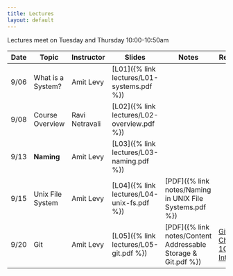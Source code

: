 ```yaml
---
title: Lectures
layout: default
---
```


Lectures meet on Tuesday and Thursday 10:00-10:50am


|Date   | Topic | Instructor | Slides| Notes | Reading |
|-------|-------|------------|-------|-------|------------|
| 9/06  | What is a System? | Amit Levy | [L01]({% link lectures/L01-systems.pdf %}) | | |
| 9/08  | Course Overview | Ravi Netravali | [L02]({% link lectures/L02-overview.pdf %}) | | |
| 9/13  | **Naming** | Amit Levy | [L03]({% link lectures/L03-naming.pdf %}) | | |
| 9/15  | Unix File System | Amit Levy   | [L04]({% link lectures/L04-unix-fs.pdf %}) | [PDF]({% link notes/Naming in UNIX File Systems.pdf %}) | |
| 9/20  | Git              | Amit Levy   | [L05]({% link lectures/L05-git.pdf %}) | [PDF]({% link notes/Content Addressable Storage & Git.pdf %}) | [Git Book Chapter 10: Git Internals](https://git-scm.com/book/en/v2/Git-Internals-Plumbing-and-Porcelain) |

<!--
| 2/08  | Git              | Amit Levy   | [L05]({% link lectures/L05-git.pdf %})  | [PDF]({% link notes/Content Addressable Storage & Git.pdf %}) | [Git Book Chapter 10: Git Internals](https://git-scm.com/book/en/v2/Git-Internals-Plumbing-and-Porcelain) |
| 2/10  | Network Naming   | Jennifer Rexford | [L06]({% link lectures/L06-network-naming.pdf %})  | | |
| 2/15  | **Caching**      | Amit Levy   | [L07]({% link lectures/L07-caching.pdf %}) | | |
| 2/17  | CPU Caching      | Amit Levy   | [L08]({% link lectures/L08-cpucache.pdf %})  | | |
| 2/22  | Web Caching      | Jennifer Rexford |[L09]({% link lectures/L09-cdn-caching.pdf %})  | | |
| 2/24  | NetCache (Research)   | Jennifer Rexford |[L10]({% link lectures/L10-NetCache.pdf %})   | | [NetCache: Balancing Key-Value Stores with Fast In-Network Caching]({% link readings/netcache.pdf %}) |
| 3/01 | **Layering** (in Networking)  | Jennifer Rexford |[L10]({% link lectures/L11-layering-networking.pdf %})   | | |
| 3/03 | The Cloud  | Amit Levy   | [L11]({% link lectures/L11-the-cloud.pdf %})  | | |
| 3/08 |  *SPRING BREAK*   | | | | |
| 3/10 |  *SPRING BREAK*   | | | | |
| 3/15 | "Hey, you, get off of my cloud" (Research) | Amit Levy   | [L12]({% link lectures/L12-hey-you.pdf %}) | | [Hey, you, get off my cloud: Exploring Information Leakage in Third-Party Compute Clouds]({% link readings/cloudsec.pdf %}) |
| 3/17 | **Resource Allocation** (Congestion Control)   | Jennifer Rexford | [L13]({% link lectures/L13-congestion.pdf %})  |
| 3/22 | Tock (Research)    | Amit Levy   | [L14]({% link lectures/L14-tock.pdf %})  | | [Multiprogrammming a 64kB Computer Safely and Efficiently]({% link readings/tock.pdf %}) |
| 3/24 | **Concurrency**   | Jennifer Rexford | [L15]({% link lectures/L15-concurrency-time.pdf %})   |
| 3/29 | Logical Time      | Amit Levy | [L16]({% link lectures/L16-more-time.pdf %})  | | |
| 3/31 | Consistency Models | Amit Levy | [L17]({% link lectures/L17-consistency.pdf %})  | | |
| 4/05 | **Access Control** | Amit Levy   | [L18]({% link lectures/L19-access-control.pdf %})  | | |
| 4/07 | ACLs & Capabilities | Amit Levy   | [L19]({% link lectures/L19-acl-capabilities.pdf %})   | | |
| 4/12 | Mandatory Access & Information Flow | Amit Levy | [L21]({% link lectures/L21-mac.pdf %}) | | |
| 4/14 | Network Access Control  | Jennifer Rexford   | [L21]({% link lectures/L21-nacl.pdf %})   |
| 4/19 | **Tying It All Together**    | Jennifer Rexford |[L22]({% link lectures/L23-wrapup.pdf %})   | | |
| 4/21 | **Ask Us Anything** | Amit Levy & Jennifer Rexford | | | No slides, come with your questions about systems. |
 
-->
